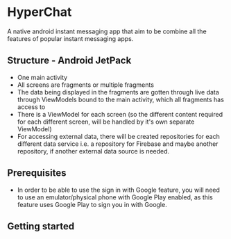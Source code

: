 # HyperChat

A native android instant messaging app that aim to be combine all the features of popular instant messaging apps.

## Structure - Android JetPack
 - One main activity
 - All screens are fragments or multiple fragments
 - The data being displayed in the fragments are gotten through live data through ViewModels bound to the main activity, which all fragments has access to
 - There is a ViewModel for each screen (so the different content required for each different screen, will be handled by it's own separate ViewModel)
 - For accessing external data, there will be created repositories for each different data service i.e. a repository for Firebase and maybe another repository, if another external data source is needed. 

## Prerequisites
 - In order to be able to use the sign in with Google feature, you will need to use an emulator/physical phone with Google Play enabled, as this feature uses Google Play to sign you in with Google.

## Getting started


